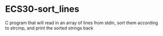 # ECS30-sort_lines
C program that will read in an array of lines from stdin, sort them according to strcmp, and print the sorted strings back
